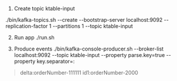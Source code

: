 1. Create topic ktable-input

 ./bin/kafka-topics.sh --create --bootstrap-server localhost:9092 --replication-factor 1 --partitions 1 --topic ktable-input


2. Run app ./run.sh

3. Produce events
 ./bin/kafka-console-producer.sh --broker-list localhost:9092 --topic ktable-input --property parse.key=true --property key.separator=:

>delta:orderNumber-111111
>id1:orderNumber-2000

